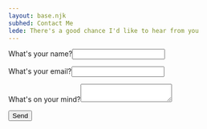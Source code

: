 ```yaml
---
layout: base.njk
subhed: Contact Me
lede: There's a good chance I'd like to hear from you
---
```


<form name="contact" method="POST" data-netlify="true">
  <p>
    <label>What's your name?<input type="text" name="name" /></label>   
  </p>
  <p>
    <label>What's your email?<input type="email" name="email" /></label>
  </p>
  <p>
    <label>What's on your mind?<textarea name="message"></textarea></label>
  </p>
  <p>
    <button type="submit">Send</button>
  </p>
</form>
